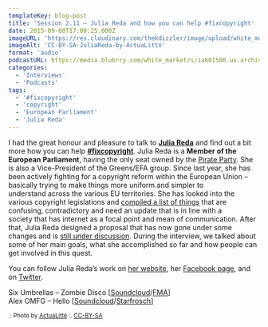 ```yaml
---
templateKey: blog-post
title: 'Session 2.11 – Julia Reda and how you can help #fixcopyright'
date: 2015-09-08T17:00:25.000Z
imageURL: 'https://res.cloudinary.com/thekdizzler/image/upload/white_market/2015/09/CC-BY-SA-JuliaReda-by-ActuaLitté.jpg'
imageAlt: 'CC-BY-SA-JuliaReda-by-ActuaLitté'
format: 'audio'
podcastURL: https://media.blubrry.com/white_market/s/ia601500.us.archive.org/17/items/WhiteMarket20150920Session211/WhiteMarket-20150920-Session211.mp3
categories:
  - 'Interviews'
  - 'Podcasts'
tags:
  - '#fixcopyright'
  - 'copyright'
  - 'European Parliament'
  - 'Julia Reda'
---
```


I had the great honour and pleasure to talk to **[Julia Reda](https://juliareda.eu/en/)** and find out a bit more how you can help **[#fixcopyright](https://twitter.com/search?q=%23fixcopyright&src=typd)**. Julia Reda is a **Member of the European Parliament**, having the only seat owned by the [Pirate Party](http://europeanpirateparty.eu/). She is also a Vice-President of the Greens/EFA group. Since last year, she has been actively fighting for a copyright reform within the European Union – basically trying to make things more uniform and simpler to understand across the various EU territories. She has looked into the various copyright legislations and [compiled a list of things](https://juliareda.eu/copyright-evaluation-report-explained/) that are confusing, contradictory and need an update that is in line with a society that has internet as a focal point and mean of communication. After that, Julia Reda designed a proposal that has now gone under some changes and is [still under discussion](https://juliareda.eu/copyright-evaluation-report/full/). During the interview, we talked about some of her main goals, what she accomplished so far and how people can get involved in this quest.

You can follow Julia Reda’s work on [her website](https://juliareda.eu), her [Facebook page](https://www.facebook.com/JuliaRedaMEP), and on [Twitter](https://twitter.com/Senficon).

Six Umbrellas – Zombie Disco \[[Soundcloud](https://soundcloud.com/sixumbrellas/sets/the-psychedelic-and)/[FMA](http://freemusicarchive.org/music/Six_Umbrellas/The_Psychadelic_And/)\]  
Alex OMFG – Hello \[[Soundcloud](https://soundcloud.com/alexomfg/omfg-hello)/[Starfrosch](http://starfrosch.com/hot-100/search/omfg)\]

<small>.: Photo by [ActuaLitté](https://www.flickr.com/photos/actualitte/17007848802) :. [CC-BY-SA](https://creativecommons.org/licenses/by-sa/2.0/)</small>
